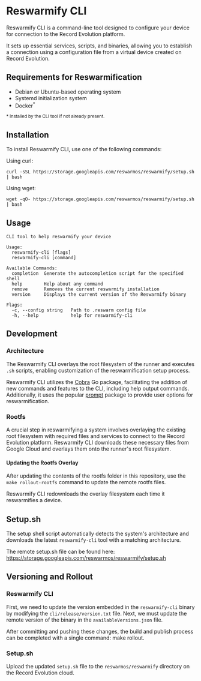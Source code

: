 # Reswarmify CLI

Reswarmify CLI is a command-line tool designed to configure your device for connection to the Record Evolution platform. 

It sets up essential services, scripts, and binaries, allowing you to establish a connection using a configuration file from a virtual device created on Record Evolution.

## Requirements for Reswarmification

- Debian or Ubuntu-based operating system
- Systemd initialization system
- Docker<sup>*</sup> 

<small>* Installed by the CLI tool if not already present.</small>

## Installation

To install Reswarmify CLI, use one of the following commands:

Using curl:
```
curl -sSL https://storage.googleapis.com/reswarmos/reswarmify/setup.sh | bash
```

Using wget:
```
wget -qO- https://storage.googleapis.com/reswarmos/reswarmify/setup.sh | bash
```

## Usage

```
CLI tool to help reswarmify your device

Usage:
  reswarmify-cli [flags]
  reswarmify-cli [command]

Available Commands:
  completion  Generate the autocompletion script for the specified shell
  help        Help about any command
  remove      Removes the current reswarmify installation
  version     Displays the current version of the Reswarmify binary

Flags:
  -c, --config string   Path to .reswarm config file
  -h, --help            help for reswarmify-cli
```

## Development

### Architecture

The Reswarmify CLI overlays the root filesystem of the runner and executes `.sh` scripts, enabling customization of the reswarmification setup process.

Reswarmify CLI utilizes the [Cobra](https://github.com/spf13/cobra) Go package, facilitating the addition of new commands and features to the CLI, including help output commands. Additionally, it uses the popular [prompt](https://github.com/cqroot/prompt) package to provide user options for reswarmification.

### Rootfs

A crucial step in reswarmifying a system involves overlaying the existing root filesystem with required files and services to connect to the Record Evolution platform. Reswarmify CLI downloads these necessary files from Google Cloud and overlays them onto the runner's root filesystem.

#### Updating the Rootfs Overlay

After updating the contents of the rootfs folder in this repository, use the `make rollout-rootfs` command to update the remote rootfs files.

Reswarmify CLI redownloads the overlay filesystem each time it reswarmifies a device.

## Setup.sh

The setup shell script automatically detects the system's architecture and downloads the latest `reswarmify-cli` tool with a matching architecture.

The remote setup.sh file can be found here: 
https://storage.googleapis.com/reswarmos/reswarmify/setup.sh

## Versioning and Rollout

### Reswarmify CLI

First, we need to update the version embedded in the `reswarmify-cli` binary by modifying the `cli/release/version.txt` file. Next, we must update the remote version of the binary in the `availableVersions.json` file.

After committing and pushing these changes, the build and publish process can be completed with a single command: make rollout.


### Setup.sh

Upload the updated `setup.sh` file to the `reswarmos/reswarmify` directory on the Record Evolution cloud.